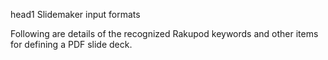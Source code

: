 head1 Slidemaker input formats

Following are details of the recognized Rakupod keywords and other items for defining a PDF slide deck.

